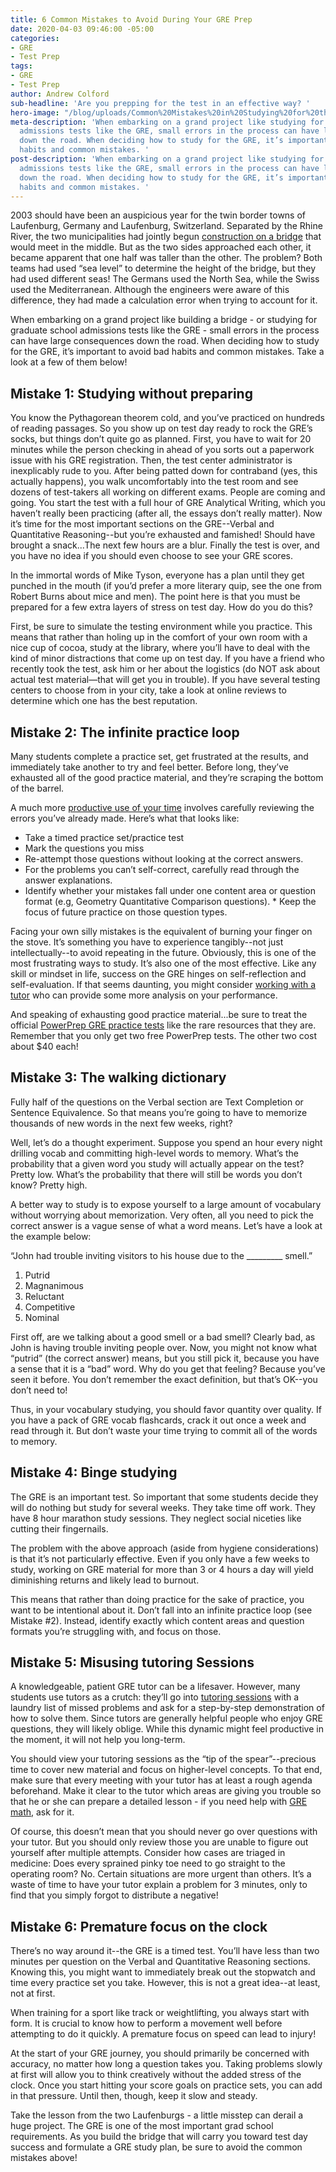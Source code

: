 ```yaml
---
title: 6 Common Mistakes to Avoid During Your GRE Prep
date: 2020-04-03 09:46:00 -05:00
categories:
- GRE
- Test Prep
tags:
- GRE
- Test Prep
author: Andrew Colford
sub-headline: 'Are you prepping for the test in an effective way? '
hero-image: "/blog/uploads/Common%20Mistakes%20in%20Studying%20for%20the%20GRE.jpg"
meta-description: 'When embarking on a grand project like studying for graduate school
  admissions tests like the GRE, small errors in the process can have large consequences
  down the road. When deciding how to study for the GRE, it’s important to avoid bad
  habits and common mistakes. '
post-description: 'When embarking on a grand project like studying for graduate school
  admissions tests like the GRE, small errors in the process can have large consequences
  down the road. When deciding how to study for the GRE, it’s important to avoid bad
  habits and common mistakes. '
---
```


2003 should have been an auspicious year for the twin border towns of Laufenburg, Germany and Laufenburg, Switzerland.  Separated by the Rhine River, the two municipalities had jointly begun [construction on a bridge](https://www.science20.com/news_articles/what_happens_bridge_when_one_side_uses_mediterranean_sea_level_and_another_north_sea-121600) that would meet in the middle.  But as the two sides approached each other, it became apparent that one half was taller than the other.  The problem?  Both teams had used “sea level” to determine the height of the bridge, but they had used different seas!  The Germans used the North Sea, while the Swiss used the Mediterranean.  Although the engineers were aware of this difference, they had made a calculation error when trying to account for it.

When embarking on a grand project like building a bridge - or studying for graduate school admissions tests like the GRE - small errors in the process can have large consequences down the road.  When deciding how to study for the GRE, it’s important to avoid bad habits and common mistakes.  Take a look at a few of them below!

## Mistake 1: Studying without preparing

You know the Pythagorean theorem cold, and you’ve practiced on hundreds of reading passages.  So you show up on test day ready to rock the GRE’s socks, but things don’t quite go as planned.
First, you have to wait for 20 minutes while the person checking in ahead of you sorts out a paperwork issue with his GRE registration.  Then, the test center administrator is inexplicably rude to you.  After being patted down for contraband (yes, this actually happens), you walk uncomfortably into the test room and see dozens of test-takers all working on different exams.  People are coming and going.  You start the test with a full hour of GRE Analytical Writing, which you haven’t really been practicing (after all, the essays don’t really matter).  Now it’s time for the most important sections on the GRE--Verbal and Quantitative Reasoning--but you’re exhausted and famished!  Should have brought a snack...The next few hours are a blur.  Finally the test is over, and you have no idea if you should even choose to see your GRE scores.

In the immortal words of Mike Tyson, everyone has a plan until they get punched in the mouth (if you’d prefer a more literary quip, see the one from Robert Burns about mice and men).  The point here is that you must be prepared for a few extra layers of stress on test day. How do you do this?

First, be sure to simulate the testing environment while you practice.  This means that rather than holing up in the comfort of your own room with a nice cup of cocoa, study at the library, where you’ll have to deal with the kind of minor distractions that come up on test day.  If you have a friend who recently took the test, ask him or her about the logistics (do NOT ask about actual test material—that will get you in trouble).  If you have several testing centers to choose from in your city, take a look at online reviews to determine which one has the best reputation.

## Mistake 2: The infinite practice loop
Many students complete a practice set, get frustrated at the results, and immediately take another to try and feel better.  Before long, they’ve exhausted all of the good practice material, and they’re scraping the bottom of the barrel.

A much more [productive use of your time](https://www.wyzant.com/blog/time-management-strategies/) involves carefully reviewing the errors you’ve already made.  Here’s what that looks like:

* Take a timed practice set/practice test
* Mark the questions you miss
* Re-attempt those questions without looking at the correct answers.
* For the problems you can’t self-correct, carefully read through the answer explanations.  
* Identify whether your mistakes fall under one content area or question format (e.g, Geometry Quantitative Comparison questions).  * Keep the focus of future practice on those question types.

Facing your own silly mistakes is the equivalent of burning your finger on the stove.  It’s something you have to experience tangibly--not just intellectually--to avoid repeating in the future.  Obviously, this is one of the most frustrating ways to study.  It’s also one of the most effective.  Like any skill or mindset in life, success on the GRE hinges on self-reflection and self-evaluation.  If that seems daunting, you might consider [working with a tutor](https://www.wyzant.com/GRE_tutors.aspx) who can provide some more analysis on your performance.

And speaking of exhausting good practice material...be sure to treat the official [PowerPrep GRE practice tests](https://www.ets.org/gre/revised_general/prepare/powerprep) like the rare resources that they are.  Remember that you only get two free PowerPrep tests.  The other two cost about $40 each!

## Mistake 3: The walking dictionary

Fully half of the questions on the Verbal section are Text Completion or Sentence Equivalence.  So that means you’re going to have to memorize thousands of new words in the next few weeks, right?

Well, let’s do a thought experiment.  Suppose you spend an hour every night drilling vocab and committing high-level words to memory.  What’s the probability that a given word you study will actually appear on the test?  Pretty low.  What’s the probability that there will still be words you don’t know?  Pretty high.

A better way to study is to expose yourself to a large amount of vocabulary without worrying about memorization.  Very often, all you need to pick the correct answer is a vague sense of what a word means.  Let’s have a look at the example below:

“John had trouble inviting visitors to his house due to the _________ smell.”

1. Putrid
2. Magnanimous
3. Reluctant
4. Competitive
5. Nominal

First off, are we talking about a good smell or a bad smell?  Clearly bad, as John is having trouble inviting people over.  Now, you might not know what “putrid” (the correct answer) means, but you still pick it, because you have a sense that it is a “bad” word.  Why do you get that feeling?  Because you’ve seen it before.  You don’t remember the exact definition, but that’s OK--you don’t need to!

Thus, in your vocabulary studying, you should favor quantity over quality.  If you have a pack of GRE vocab flashcards, crack it out once a week and read through it.  But don’t waste your time trying to commit all of the words to memory.

## Mistake 4: Binge studying

The GRE is an important test.  So important that some students decide they will do nothing but study for several weeks.  They take time off work.  They have 8 hour marathon study sessions.  They neglect social niceties like cutting their fingernails.  

The problem with the above approach (aside from hygiene considerations) is that it’s not particularly effective.  Even if you only have a few weeks to study, working on GRE material for more than 3 or 4 hours a day will yield diminishing returns and likely lead to burnout.

This means that rather than doing practice for the sake of practice, you want to be intentional about it.  Don’t fall into an infinite practice loop (see Mistake #2).  Instead, identify exactly which content areas and question formats you’re struggling with, and focus on those.

## Mistake 5: Misusing tutoring Sessions

A knowledgeable, patient GRE tutor can be a lifesaver.  However, many students use tutors as a crutch: they’ll go into [tutoring sessions](https://www.wyzant.com/GRE_tutors.aspx) with a laundry list of missed problems and ask for a step-by-step demonstration of how to solve them.  Since tutors are generally helpful people who enjoy GRE questions, they will likely oblige.  While this dynamic might feel productive in the moment, it will not help you long-term.

You should view your tutoring sessions as the “tip of the spear”--precious time to cover new material and focus on higher-level concepts.  To that end, make sure that every meeting with your tutor has at least a rough agenda beforehand.  Make it clear to the tutor which areas are giving you trouble so that he or she can prepare a detailed lesson - if you need help with [GRE math](https://www.wyzant.com/blog/gre-math-formulas/), ask for it.

Of course, this doesn’t mean that you should never go over questions with your tutor.  But you should only review those you are unable to figure out yourself after multiple attempts.  Consider how cases are triaged in medicine: Does every sprained pinky toe need to go straight to the operating room?  No.  Certain situations are more urgent than others.  It’s a waste of time to have your tutor explain a problem for 3 minutes, only to find that you simply forgot to distribute a negative!

## Mistake 6: Premature focus on the clock
There’s no way around it--the GRE is a timed test.  You’ll have less than two minutes per question on the Verbal and Quantitative Reasoning sections.  Knowing this, you might want to immediately break out the stopwatch and time every practice set you take.  However, this is not a great idea--at least, not at first.

When training for a sport like track or weightlifting, you always start with form.  It is crucial to know how to perform a movement well before attempting to do it quickly.  A premature focus on speed can lead to injury!

At the start of your GRE journey, you should primarily be concerned with accuracy, no matter how long a question takes you.  Taking problems slowly at first will allow you to think creatively without the added stress of the clock.  Once you start hitting your score goals on practice sets, you can add in that pressure. Until then, though, keep it slow and steady.

Take the lesson from the two Laufenburgs - a little misstep can derail a huge project.  The GRE is one of the most important grad school requirements.  As you build the bridge that will carry you toward test day success and formulate a GRE study plan, be sure to avoid the common mistakes above!